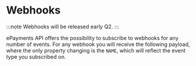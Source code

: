 <!-- START_METADATA
---
title: Webhooks
sidebar_label: Webhooks
hide_table_of_contents: true
pagination_next: null
pagination_prev: APIs/epayment-api/quick-start
sidebar_position: 60
---

import ApiSchema from '@theme/ApiSchema';

END_METADATA -->

# Webhooks

:::note
Webhooks will be released early Q2.
:::


<!-- START_COMMENT -->
<!--
Add some nice text about getting started with Webhooks
[Notifications Webhooks](how-to-setup-notification-webhooks.md).
-->
<!-- END_COMMENT -->


ePayments API offers the possibility to subscribe to webhooks for any number of events.
For any webhook you will receive the following payload, where the only property changing is the `NAME`, which will reflect the event type you subscribed on.

<ApiSchema id="epayment-swagger-id" pointer="#/components/schemas/PaymentEventv2" />

<!-- START_COMMENT -->
<!--
For the full list of available events, go to
[Notifications Webhooks](how-to-setup-notification-webhooks.md).
-->
<!-- END_COMMENT -->

